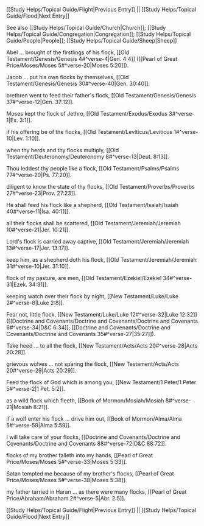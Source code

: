 [[Study Helps/Topical Guide/Flight|Previous Entry]]  ||  [[Study Helps/Topical Guide/Flood|Next Entry]]

 See also [[Study Helps/Topical Guide/Church|Church]]; [[Study Helps/Topical Guide/Congregation|Congregation]]; [[Study Helps/Topical Guide/People|People]]; [[Study Helps/Topical Guide/Sheep|Sheep]]

 Abel ... brought of the firstlings of his flock, [[Old Testament/Genesis/Genesis 4#^verse-4|Gen. 4:4]] ([[Pearl of Great Price/Moses/Moses 5#^verse-20|Moses 5:20]]).

 Jacob ... put his own flocks by themselves, [[Old Testament/Genesis/Genesis 30#^verse-40|Gen. 30:40]].

 brethren went to feed their father's flock, [[Old Testament/Genesis/Genesis 37#^verse-12|Gen. 37:12]].

 Moses kept the flock of Jethro, [[Old Testament/Exodus/Exodus 3#^verse-1|Ex. 3:1]].

 if his offering be of the flocks, [[Old Testament/Leviticus/Leviticus 1#^verse-10|Lev. 1:10]].

 when thy herds and thy flocks multiply, [[Old Testament/Deuteronomy/Deuteronomy 8#^verse-13|Deut. 8:13]].

 Thou leddest thy people like a flock, [[Old Testament/Psalms/Psalms 77#^verse-20|Ps. 77:20]].

 diligent to know the state of thy flocks, [[Old Testament/Proverbs/Proverbs 27#^verse-23|Prov. 27:23]].

 He shall feed his flock like a shepherd, [[Old Testament/Isaiah/Isaiah 40#^verse-11|Isa. 40:11]].

 all their flocks shall be scattered, [[Old Testament/Jeremiah/Jeremiah 10#^verse-21|Jer. 10:21]].

 Lord's flock is carried away captive, [[Old Testament/Jeremiah/Jeremiah 13#^verse-17|Jer. 13:17]].

 keep him, as a shepherd doth his flock, [[Old Testament/Jeremiah/Jeremiah 31#^verse-10|Jer. 31:10]].

 flock of my pasture, are men, [[Old Testament/Ezekiel/Ezekiel 34#^verse-31|Ezek. 34:31]].

 keeping watch over their flock by night, [[New Testament/Luke/Luke 2#^verse-8|Luke 2:8]].

 Fear not, little flock, [[New Testament/Luke/Luke 12#^verse-32|Luke 12:32]] ([[Doctrine and Covenants/Doctrine and Covenants/Doctrine and Covenants 6#^verse-34|D&C 6:34]]; [[Doctrine and Covenants/Doctrine and Covenants/Doctrine and Covenants 35#^verse-27|35:27]]).

 Take heed ... to all the flock, [[New Testament/Acts/Acts 20#^verse-28|Acts 20:28]].

 grievous wolves ... not sparing the flock, [[New Testament/Acts/Acts 20#^verse-29|Acts 20:29]].

 Feed the flock of God which is among you, [[New Testament/1 Peter/1 Peter 5#^verse-2|1 Pet. 5:2]].

 as a wild flock which fleeth, [[Book of Mormon/Mosiah/Mosiah 8#^verse-21|Mosiah 8:21]].

 if a wolf enter his flock ... drive him out, [[Book of Mormon/Alma/Alma 5#^verse-59|Alma 5:59]].

 I will take care of your flocks, [[Doctrine and Covenants/Doctrine and Covenants/Doctrine and Covenants 88#^verse-72|D&C 88:72]].

 flocks of my brother falleth into my hands, [[Pearl of Great Price/Moses/Moses 5#^verse-33|Moses 5:33]].

 Satan tempted me because of my brother's flocks, [[Pearl of Great Price/Moses/Moses 5#^verse-38|Moses 5:38]].

 my father tarried in Haran ... as there were many flocks, [[Pearl of Great Price/Abraham/Abraham 2#^verse-5|Abr. 2:5]].

[[Study Helps/Topical Guide/Flight|Previous Entry]]  ||  [[Study Helps/Topical Guide/Flood|Next Entry]]